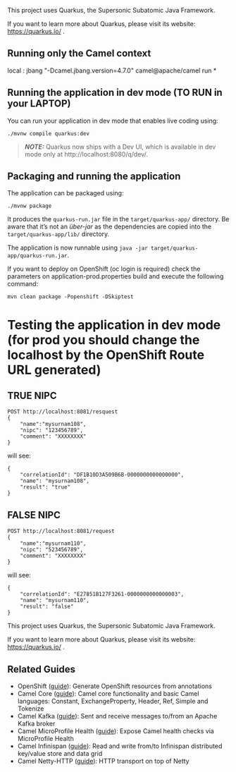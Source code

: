 This project uses Quarkus, the Supersonic Subatomic Java Framework.

If you want to learn more about Quarkus, please visit its website: https://quarkus.io/ .

## Running only the Camel context

local : jbang "-Dcamel.jbang.version=4.7.0" camel@apache/camel run *


## Running the application in dev mode (TO RUN in your LAPTOP)


You can run your application in dev mode that enables live coding using:
```shell script
./mvnw compile quarkus:dev
```

> **_NOTE:_**  Quarkus now ships with a Dev UI, which is available in dev mode only at http://localhost:8080/q/dev/.

## Packaging and running the application

The application can be packaged using:
```shell script
./mvnw package
```
It produces the `quarkus-run.jar` file in the `target/quarkus-app/` directory.
Be aware that it’s not an _über-jar_ as the dependencies are copied into the `target/quarkus-app/lib/` directory.

The application is now runnable using `java -jar target/quarkus-app/quarkus-run.jar`.

If you want to deploy on OpenShift (oc login is required) check the parameters on application-prod.properties build and execute the following command:
```shell script
mvn clean package -Popenshift -DSkiptest

```
# Testing the application in dev mode (for prod you should change the localhost by the OpenShift Route URL generated)

## TRUE NIPC

    POST http://localhost:8081/resquest
    {
        "name":"mysurnam108",
        "nipc": "123456789",
        "comment": "XXXXXXXX"
    }

will see:

    {
        "correlationId": "DF1B10D3A509B6B-0000000000000000",
        "name": "mysurnam108",
        "result": "true"
    }

## FALSE NIPC

    POST http://localhost:8081/request
    {
        "name":"mysurnam110",
        "nipc": "523456789",
        "comment": "XXXXXXXX"
    }

will see:

    {
        "correlationId": "E27851B127F3261-0000000000000003",
        "name": "mysurnam110",
        "result": "false"
    }



This project uses Quarkus, the Supersonic Subatomic Java Framework.

If you want to learn more about Quarkus, please visit its website: https://quarkus.io/ .


## Related Guides

- OpenShift ([guide](https://quarkus.io/guides/deploying-to-openshift)): Generate OpenShift resources from annotations
- Camel Core ([guide](https://access.redhat.com/documentation/en-us/red_hat_build_of_apache_camel/4.4/html/red_hat_build_of_apache_camel_for_quarkus_reference/camel-quarkus-extensions-reference#extensions-core)): Camel core functionality and basic Camel languages: Constant, ExchangeProperty, Header, Ref, Simple and Tokenize
- Camel Kafka ([guide](https://access.redhat.com/documentation/en-us/red_hat_build_of_apache_camel/4.4/html/red_hat_build_of_apache_camel_for_quarkus_reference/camel-quarkus-extensions-reference#extensions-kafka)): Sent and receive messages to/from an Apache Kafka broker
- Camel MicroProfile Health ([guide](https://access.redhat.com/documentation/en-us/red_hat_build_of_apache_camel/4.4/html/red_hat_build_of_apache_camel_for_quarkus_reference/camel-quarkus-extensions-reference#extensions-microprofile-health)): Expose Camel health checks via MicroProfile Health
- Camel Infinispan ([guide](https://access.redhat.com/documentation/en-us/red_hat_build_of_apache_camel/4.4/html/red_hat_build_of_apache_camel_for_quarkus_reference/camel-quarkus-extensions-reference#extensions-infinispan)): Read and write from/to Infinispan distributed key/value store and data grid
- Camel Netty-HTTP ([guide](https://docs.redhat.com/en/documentation/red_hat_build_of_apache_camel/4.4/html/red_hat_build_of_apache_camel_for_quarkus_reference/camel-quarkus-extensions-reference#extensions-netty-http)): HTTP transport on top of Netty    